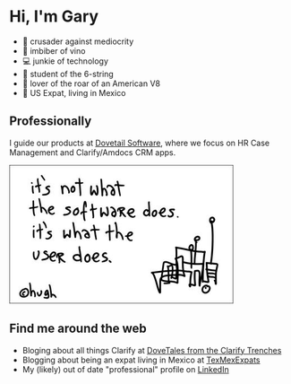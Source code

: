 # Hi, I'm Gary

* 🤺 crusader against mediocrity
* 🍷  imbiber of vino
* 💻 junkie of technology
* 🎸 student of the 6-string
* 🚗 lover of the roar of an American V8
* 🌴 US Expat, living in Mexico


Professionally
------
I guide our products at [Dovetail Software](https://dovetailsoftware.com), where we focus on HR Case Management and Clarify/Amdocs CRM apps.

![It's what the user does](https://github.com/gsherman/gsherman/blob/master/what_the_user_does.jpg)

Find me around the web
------
* Bloging about all things Clarify at [DoveTales from the Clarify Trenches](https://clarify.dovetailsoftware.com/author/gsherman/)
* Blogging about being an expat living in Mexico at [TexMexExpats](https://texmexexpats.com/)
* My (likely) out of date "professional" profile on [LinkedIn](https://www.linkedin.com/in/garysherman/)


